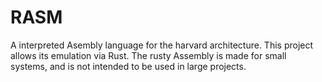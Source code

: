 # RASM
A interpreted Asembly language for the harvard architecture. This project allows its emulation via Rust.
The rusty Assembly is made for small systems, and is not intended to be used in large projects.
